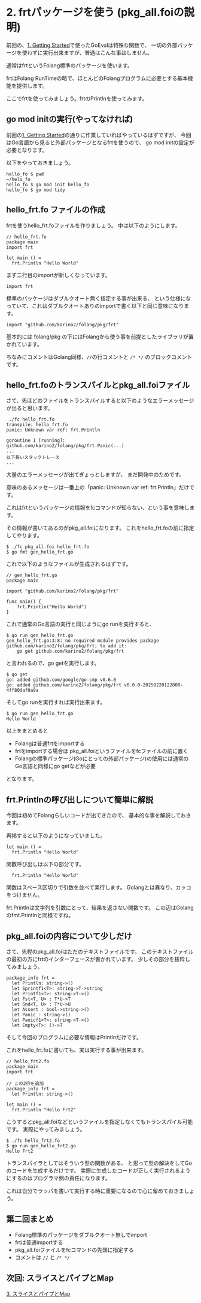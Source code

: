 # 2. frtパッケージを使う (pkg_all.foiの説明)

前回の、[1. Getting Started](1_GettingStarted_ja.md)で使ったGoEvalは特殊な関数で、
一切の外部パッケージを使わずに実行出来ますが、普通はこんな事はしません。

通常はfrtというFolang標準のパッケージを使います。

frtはFolang RunTimeの略で、ほとんどのFolangプログラムに必要とする基本機能を提供します。

ここでfrtを使ってみましょう。frtのPrintlnを使ってみます。

## go mod initの実行(やってなければ)

前回の[1. Getting Started](1_GettingStarted_ja.md)の通りに作業していればやっているはずですが、
今回はGo言語から見ると外部パッケージとなるfrtを使うので、
go mod initの設定が必要となります。

以下をやっておきましょう。

```
hello_fo $ pwd
~/helo_fo
hello_fo $ go mod init hello_fo
hello_fo $ go mod tidy
```

## hello_frt.fo ファイルの作成

frtを使うhello_frt.foファイルを作りましょう。
中は以下のようにします。

```
// hello_frt.fo
package main
import frt

let main () =
  frt.Println "Hello World"

```

まず二行目のimportが新しくなっています。

```
import frt
```

標準のパッケージはダブルクオート無く指定する事が出来る、
という仕様になっていて、これはダブルクオートありのimportで書く以下と同じ意味になります。

```
import "github.com/karino2/folang/pkg/frt"
```

基本的には folang/pkg の下にはFolangから使う事を前提としたライブラリが置かれています。

ちなみにコメントはGolang同様、`//`の行コメントと `/* */` のブロックコメントです。

## hello_frt.foのトランスパイルとpkg_all.foiファイル

さて、先ほどのファイルをトランスパイルすると以下のようなエラーメッセージが出ると思います。

```
 ./fc hello_frt.fo
transpile: hello_frt.fo
panic: Unknown var ref: frt.Println

goroutine 1 [running]:
github.com/karino2/folang/pkg/frt.Panic(...)
...
以下長いスタックトレース
...
```

大量のエラーメッセージが出てぎょっとしますが、
まだ開発中のためです。

意味のあるメッセージは一番上の「panic: Unknown var ref: frt.Println」だけです。

これはfrtというパッケージの情報をfcコマンドが知らない、という事を意味します。

その情報が書いてあるのがpkg_all.foiになります。
これをhello_frt.foの前に指定してやります。

```
$ ./fc pkg_all.foi hello_frt.fo
$ go fmt gen_hello_frt.go
```

これで以下のようなファイルが生成されるはずです。

```golang
// gen_hello_frt.go
package main

import "github.com/karino2/folang/pkg/frt"

func main() {
	frt.Println("Hello World")
}
```

これで通常のGo言語の実行と同じようにgo runを実行すると、

```
$ go run gen_hello_frt.go
gen_hello_frt.go:3:8: no required module provides package github.com/karino2/folang/pkg/frt; to add it:
	go get github.com/karino2/folang/pkg/frt
```

と言われるので、go getを実行します。

```
$ go get
go: added github.com/google/go-cmp v0.6.0
go: added github.com/karino2/folang/pkg/frt v0.0.0-20250220122800-4ff80daf0a9a
```

そしてgo runを実行すれば実行出来ます。

```
$ go run gen_hello_frt.go
Hello World
```

以上をまとめると

- Folangは普通frtをimportする
- frtをimportする場合は pkg_all.foiというファイルをfcファイルの前に置く
- Folangの標準パッケージ(Goにとっての外部パッケージ)の使用には通常のGo言語と同様にgo getなどが必要

となります。

## frt.Printlnの呼び出しについて簡単に解説

今回は初めてFolangらしいコードが出てきたので、
基本的な事を解説しておきます。

再掲すると以下のようになっていました。

```
let main () =
  frt.Println "Hello World"
```

関数呼び出しは以下の部分です。

```
  frt.Println "Hello World"
```

関数はスペース区切りで引数を並べて実行します。
Golangとは異なり、カッコをつけません。

frt.Printlnは文字列を引数にとって、結果を返さない関数です。
この辺はGolangのfmt.Printlnと同様ですね。

## pkg_all.foiの内容について少しだけ

さて、先程のpkg_all.foiはただのテキストファイルです。
このテキストファイルの最初の方にfrtのインターフェースが書かれています。
少しその部分を抜粋してみましょう。

```
package_info frt =
  let Println: string->()
  let Sprintf1<T>: string->T->string
  let Printf1<T>: string->T->()
  let Fst<T, U> : T*U->T
  let Snd<T, U> : T*U->U
  let Assert : bool->string->()
  let Panic : string->()
  let Panicf1<T>: string->T->()
  let Empty<T>: ()->T
```

そして今回のプログラムに必要な情報はPrintlnだけです。

これをhello_frt.foに書いても、実は実行する事が出来ます。

```
// hello_frt2.fo
package main
import frt

// この2行を追加
package_info frt =
  let Println: string->()

let main () =
  frt.Println "Hello Frt2"
```

こうするとpkg_all.foiなどというファイルを指定しなくてもトランスパイル可能です。
実際にやってみましょう。

```
$ ./fc hello_frt2.fo
$ go run gen_hello_frt2.go
Hello Frt2
```

トランスパイラとしてはそういう型の関数がある、
と思って型の解決をしてGoのコードを生成するだけです。
実際に生成したコードが正しく実行されるようにするのはプログラマ側の責任になります。

これは自分でラッパを書いて実行する時に重要になるので心に留めておきましょう。

## 第二回まとめ

- Folang標準のパッケージをダブルクオート無しでimport
- frtは普通importする
- pkg_all.foiファイルをfcコマンドの先頭に指定する
- コメントは `//` と `/* */`

## 次回: スライスとパイプとMap

[3. スライスとパイプとMap](3_SlicePipeMap_ja.md)